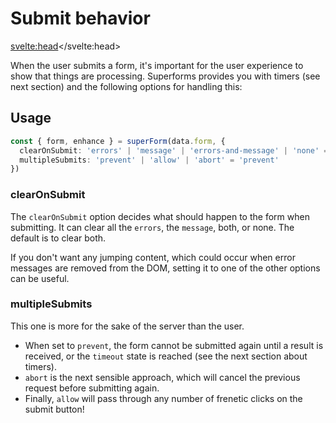 <script lang="ts">
  import Next from '$lib/Next.svelte'
  import { concepts } from '$lib/navigation/sections'
</script>

# Submit behavior

<svelte:head><title>Submit behavior</title></svelte:head>

When the user submits a form, it's important for the user experience to show that things are processing. Superforms provides you with timers (see next section) and the following options for handling this:

## Usage

```ts
const { form, enhance } = superForm(data.form, {
  clearOnSubmit: 'errors' | 'message' | 'errors-and-message' | 'none' = 'errors-and-message'
  multipleSubmits: 'prevent' | 'allow' | 'abort' = 'prevent'
})
```

### clearOnSubmit

The `clearOnSubmit` option decides what should happen to the form when submitting. It can clear all the `errors`, the `message`, both, or none. The default is to clear both.

If you don't want any jumping content, which could occur when error messages are removed from the DOM, setting it to one of the other options can be useful.

### multipleSubmits

This one is more for the sake of the server than the user.

- When set to `prevent`, the form cannot be submitted again until a result is received, or the `timeout` state is reached (see the next section about timers).
- `abort` is the next sensible approach, which will cancel the previous request before submitting again.
- Finally, `allow` will pass through any number of frenetic clicks on the submit button!

<Next section={concepts} />
